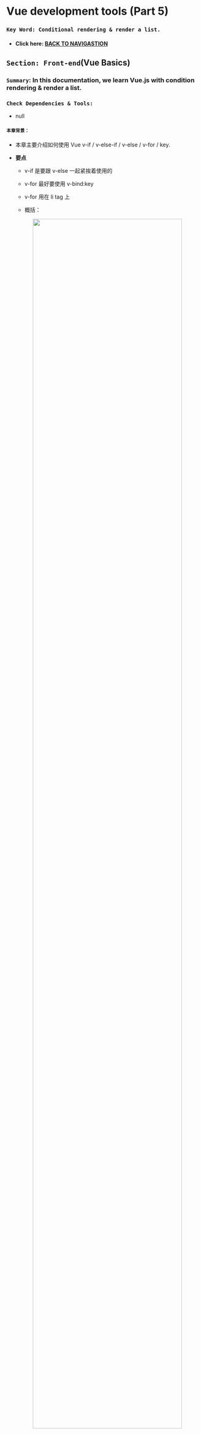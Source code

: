 # Vue development tools (Part 5)

### `Key Word: Conditional rendering & render a list.`

- #### Click here: [BACK TO NAVIGASTION](https://github.com/DonghaoWu/WebDev-tools-demo/blob/master/README.md)

## `Section: Front-end`(Vue Basics)

### `Summary`: In this documentation, we learn Vue.js with condition rendering & render a list.

### `Check Dependencies & Tools:`

- null

#### `本章背景：`

- 本章主要介绍如何使用 Vue v-if / v-else-if / v-else / v-for / key.

- **要点**

  - v-if 是要跟 v-else 一起紧挨着使用的
  - v-for 最好要使用 v-bind:key
  - v-for 用在 li tag 上

  - 概括：

  <p align="center">
  <img src="../assets/v-if.png" width=90%>
  </p>

### <span id="1.0">`Brief Contents & codes position`</span>

- #### Click here: [BACK TO NAVIGASTION](https://github.com/DonghaoWu/WebDev-tools-demo/blob/master/README.md)

- [1.1 Condition rendering.](#1.1)
- [1.2 List rendering.](#1.2)

---

### <span id="1.1">`Step1: Condition rendering.`</span>

- #### Click here: [BACK TO CONTENT](#1.0)

  1. v-if / v-else

  ```diff
  +    <p v-if="goals.length === 0">
  +      No goals have been added yet - please start adding some!
  +    </p>
  +    <ul v-else>
  +      <li
  +        v-for="(goal, index) in goals"
  +        :key="goal"
  +        v-on:click="removeGoal(index)"
  +      >
  +        {{goal}} - {{index}}
  +        <input type="text" v-on:click.stop />
  +      </li>
  +    </ul>
  ```

  2. 代码

  - **`Location: ./index.html`**

  ```html
  <!DOCTYPE html>
  <html lang="en">
    <head>
      <meta charset="UTF-8" />
      <meta name="viewport" content="width=device-width, initial-scale=1.0" />
      <title>Vue Basics</title>
      <link
        href="https://fonts.googleapis.com/css2?family=Jost:wght@400;700&display=swap"
        rel="stylesheet"
      />
      <link rel="stylesheet" href="styles.css" />
      <script src="https://unpkg.com/vue@next" defer></script>
      <script src="app.js" defer></script>
    </head>
    <body>
      <header>
        <h1>Vue Course Goals</h1>
      </header>
      <section id="user-goals">
        <h2>My course goals</h2>
        <input type="text" v-model="enteredGoal" v-on:keyup.enter="addGoal" />
        <button v-on:click="addGoal">Add Goal</button>
        <p v-if="goals.length === 0">
          No goals have been added yet - please start adding some!
        </p>
        <ul v-else>
          <li
            v-for="(goal, index) in goals"
            :key="goal"
            v-on:click="removeGoal(index)"
          >
            {{goal}} - {{index}}
            <input type="text" v-on:click.stop />
          </li>
        </ul>
      </section>
    </body>
  </html>
  ```

  - **`Location: ./app.js`**

  ```js
  const app = Vue.createApp({
    data() {
      return {
        enteredGoal: '',
        goals: [],
      };
    },
    methods: {
      addGoal() {
        this.goals.push(this.enteredGoal);
        this.enteredGoal = '';
      },
      removeGoal(index) {
        this.goals.splice(index, 1);
      },
    },
  });
  app.mount('#user-goals');
  ```

#### `Comment:`

1. v-if 意味着删除整个 dom node，v-show 是设置 visibility 为 0，所以如果只需要在加载时就能一次判断一个固定的显示/隐藏状态的话，就使用 v-if。

### <span id="1.2">`Step2: List rendering.`</span>

- #### Click here: [BACK TO CONTENT](#1.0)

  1. v-for array

  ```diff
  +    <ul v-else>
  +      <li
  +        v-for="(goal, index) in goals"
  +        :key="goal"
  +        v-on:click="removeGoal(index)"
  +      >
  +        {{goal}} - {{index}}
  +        <input type="text" v-on:click.stop />
  +      </li>
  +    </ul>
  ```

  2. v-for object

  ```diff
  +    <ul>
  +      <li v-for="(value, key, index) in {name:'Heo', age:'10'}">
  +        {{index}} - {{key}}: {{value}}
  +      </li>
  +    </ul>
  ```

  3. v-for number

  ```diff
  +    <ul>
  +      <li v-for="num in 3">{{num}}</li>
  +    </ul>
  ```

  4. 代码

  - **`Location: ./index.html`**

  ```html
  <!DOCTYPE html>
  <html lang="en">
    <head>
      <meta charset="UTF-8" />
      <meta name="viewport" content="width=device-width, initial-scale=1.0" />
      <title>Vue Basics</title>
      <link
        href="https://fonts.googleapis.com/css2?family=Jost:wght@400;700&display=swap"
        rel="stylesheet"
      />
      <link rel="stylesheet" href="styles.css" />
      <script src="https://unpkg.com/vue@next" defer></script>
      <script src="app.js" defer></script>
    </head>
    <body>
      <header>
        <h1>Vue Course Goals</h1>
      </header>
      <section id="user-goals">
        <h2>My course goals</h2>
        <input type="text" v-model="enteredGoal" v-on:keyup.enter="addGoal" />
        <button v-on:click="addGoal">Add Goal</button>
        <p v-if="goals.length === 0">
          No goals have been added yet - please start adding some!
        </p>
        <ul v-else>
          <li
            v-for="(goal, index) in goals"
            :key="goal"
            v-on:click="removeGoal(index)"
          >
            {{goal}} - {{index}}
            <input type="text" v-on:click.stop />
          </li>
        </ul>
        <ul>
          <li v-for="(value, key, index) in {name:'Heo', age:'10'}">
            {{index}} - {{key}}: {{value}}
          </li>
        </ul>
        <ul>
          <li v-for="num in 3">{{num}}</li>
        </ul>
        <p>{{goals}}</p>
      </section>
    </body>
  </html>
  ```

  - **`Location: ./app.js`**

  ```js
  const app = Vue.createApp({
    data() {
      return {
        enteredGoal: '',
        goals: [],
      };
    },
    methods: {
      addGoal() {
        this.goals.push(this.enteredGoal);
        this.enteredGoal = '';
      },
      removeGoal(index) {
        this.goals.splice(index, 1);
      },
    },
  });
  app.mount('#user-goals');
  ```

#### `Comment:`

1. v-for 是使用在 li tag 中的，跟 react 的处理有点不一样
2. 使用 v-bind:key 最好不要使用 index，为什么？
3. 可以使用 computed 代替 html 的行内 js 逻辑。

- #### Click here: [BACK TO CONTENT](#1.0)
- #### Click here: [BACK TO NAVIGASTION](https://github.com/DonghaoWu/WebDev-tools-demo/blob/master/README.md)

```

```
